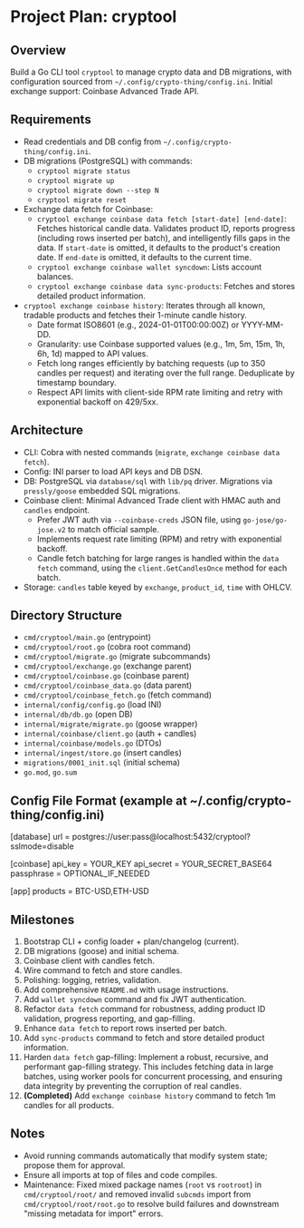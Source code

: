 # Project Plan: cryptool

## Overview
Build a Go CLI tool `cryptool` to manage crypto data and DB migrations, with configuration sourced from `~/.config/crypto-thing/config.ini`. Initial exchange support: Coinbase Advanced Trade API.

## Requirements
- Read credentials and DB config from `~/.config/crypto-thing/config.ini`.
- DB migrations (PostgreSQL) with commands:
  - `cryptool migrate status`
  - `cryptool migrate up`
  - `cryptool migrate down --step N`
  - `cryptool migrate reset`
- Exchange data fetch for Coinbase:
  - `cryptool exchange coinbase data fetch [start-date] [end-date]`: Fetches historical candle data. Validates product ID, reports progress (including rows inserted per batch), and intelligently fills gaps in the data. If `start-date` is omitted, it defaults to the product's creation date. If `end-date` is omitted, it defaults to the current time.
  - `cryptool exchange coinbase wallet syncdown`: Lists account balances.
  - `cryptool exchange coinbase data sync-products`: Fetches and stores detailed product information.
- `cryptool exchange coinbase history`: Iterates through all known, tradable products and fetches their 1-minute candle history.
  - Date format ISO8601 (e.g., 2024-01-01T00:00:00Z) or YYYY-MM-DD.
  - Granularity: use Coinbase supported values (e.g., 1m, 5m, 15m, 1h, 6h, 1d) mapped to API values.
  - Fetch long ranges efficiently by batching requests (up to 350 candles per request) and iterating over the full range. Deduplicate by timestamp boundary.
  - Respect API limits with client-side RPM rate limiting and retry with exponential backoff on 429/5xx.

## Architecture
- CLI: Cobra with nested commands (`migrate`, `exchange coinbase data fetch`).
- Config: INI parser to load API keys and DB DSN.
- DB: PostgreSQL via `database/sql` with `lib/pq` driver. Migrations via `pressly/goose` embedded SQL migrations.
- Coinbase client: Minimal Advanced Trade client with HMAC auth and `candles` endpoint.
  - Prefer JWT auth via `--coinbase-creds` JSON file, using `go-jose/go-jose.v2` to match official sample.
  - Implements request rate limiting (RPM) and retry with exponential backoff.
  - Candle fetch batching for large ranges is handled within the `data fetch` command, using the `client.GetCandlesOnce` method for each batch.
- Storage: `candles` table keyed by `exchange`, `product_id`, `time` with OHLCV.

## Directory Structure
- `cmd/cryptool/main.go` (entrypoint)
- `cmd/cryptool/root.go` (cobra root command)
- `cmd/cryptool/migrate.go` (migrate subcommands)
- `cmd/cryptool/exchange.go` (exchange parent)
- `cmd/cryptool/coinbase.go` (coinbase parent)
- `cmd/cryptool/coinbase_data.go` (data parent)
- `cmd/cryptool/coinbase_fetch.go` (fetch command)
- `internal/config/config.go` (load INI)
- `internal/db/db.go` (open DB)
- `internal/migrate/migrate.go` (goose wrapper)
- `internal/coinbase/client.go` (auth + candles)
- `internal/coinbase/models.go` (DTOs)
- `internal/ingest/store.go` (insert candles)
- `migrations/0001_init.sql` (initial schema)
- `go.mod`, `go.sum`

## Config File Format (example at ~/.config/crypto-thing/config.ini)
[database]
url = postgres://user:pass@localhost:5432/cryptool?sslmode=disable

[coinbase]
api_key = YOUR_KEY
api_secret = YOUR_SECRET_BASE64
passphrase = OPTIONAL_IF_NEEDED

[app]
products = BTC-USD,ETH-USD

## Milestones
1. Bootstrap CLI + config loader + plan/changelog (current).
2. DB migrations (goose) and initial schema.
3. Coinbase client with candles fetch.
4. Wire command to fetch and store candles.
5. Polishing: logging, retries, validation.
6. Add comprehensive `README.md` with usage instructions.
7. Add `wallet syncdown` command and fix JWT authentication.
8. Refactor `data fetch` command for robustness, adding product ID validation, progress reporting, and gap-filling.
9. Enhance `data fetch` to report rows inserted per batch.
10. Add `sync-products` command to fetch and store detailed product information.
11. Harden `data fetch` gap-filling: Implement a robust, recursive, and performant gap-filling strategy. This includes fetching data in large batches, using worker pools for concurrent processing, and ensuring data integrity by preventing the corruption of real candles.
12. **(Completed)** Add `exchange coinbase history` command to fetch 1m candles for all products.

## Notes
- Avoid running commands automatically that modify system state; propose them for approval.
- Ensure all imports at top of files and code compiles.
- Maintenance: Fixed mixed package names (`root` vs `rootroot`) in `cmd/cryptool/root/` and removed invalid `subcmds` import from `cmd/cryptool/root/root.go` to resolve build failures and downstream "missing metadata for import" errors.
